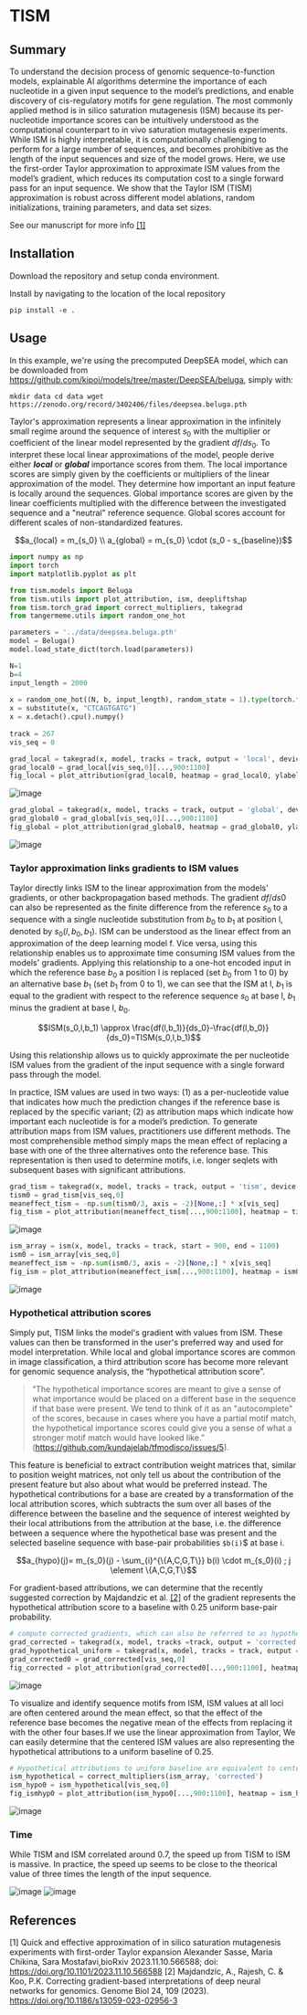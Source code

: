 # TISM

## Summary
To understand the decision process of genomic sequence-to-function models, explainable AI algorithms determine the importance of each nucleotide in a given input sequence to the model’s predictions, and enable discovery of cis-regulatory motifs for gene regulation. The most commonly applied method is in silico saturation mutagenesis (ISM) because its per-nucleotide importance scores can be intuitively understood as the computational counterpart to in vivo saturation mutagenesis experiments. While ISM is highly interpretable, it is computationally challenging to perform for a large number of sequences, and becomes prohibitive as the length of the input sequences and size of the model grows. Here, we use the first-order Taylor approximation to approximate ISM values from the model’s gradient, which reduces its computation cost to a single forward pass for an input sequence. We show that the Taylor ISM (TISM) approximation is robust across different model ablations, random initializations, training parameters, and data set sizes. 

See our manuscript for more info [[1]](#1)

## Installation

Download the repository and setup conda environment.

Install by navigating to the location of the local repository

`pip install -e .`

## Usage

In this example, we're using the precomputed DeepSEA model, which can be downloaded from https://github.com/kipoi/models/tree/master/DeepSEA/beluga, simply with:

`
mkdir data
cd data
wget https://zenodo.org/record/3402406/files/deepsea.beluga.pth
`

Taylor's approximation represents a linear approximation in the infinitely small regime around the sequence of interest $`s_0`$ with the multiplier or coefficient of the linear model represented by the gradient $`df/ds_0`$. To interpret these local linear approximations of the model, people derive either ***local*** or ***global*** importance scores from them. The local importance scores are simply given by the coefficients or multipliers of the linear approximation of the model. They determine how important an input feature is locally around the sequences. Global importance scores are given by the linear coefficients multiplied with the difference between the investigated sequence and a "neutral" reference sequence. Global scores account for different scales of non-standardized features. 
    
```math
a_{local} = m_{s_0} \\
a_{global} = m_{s_0} \cdot (s_0 - s_{baseline})
```

```python
import numpy as np
import torch
import matplotlib.pyplot as plt

from tism.models import Beluga
from tism.utils import plot_attribution, ism, deepliftshap
from tism.torch_grad import correct_multipliers, takegrad
from tangermeme.utils import random_one_hot

parameters = '../data/deepsea.beluga.pth'
model = Beluga()
model.load_state_dict(torch.load(parameters))

N=1
b=4
input_length = 2000
    
x = random_one_hot((N, b, input_length), random_state = 1).type(torch.float32)
x = substitute(x, "CTCAGTGATG")
x = x.detach().cpu().numpy()
    
track = 267
vis_seq = 0

grad_local = takegrad(x, model, tracks = track, output = 'local', device = None, baseline = None)
grad_local0 = grad_local[vis_seq,0][...,900:1100]
fig_local = plot_attribution(grad_local0, heatmap = grad_local0, ylabel = 'Grad\n(local)')
```
![image](https://github.com/LXsasse/TISM/blob/main/results/Local_attributions_gradient.jpg)

```python
grad_global = takegrad(x, model, tracks = track, output = 'global', device = None, baseline = np.zeros(b))
grad_global0 = grad_global[vis_seq,0][...,900:1100]
fig_global = plot_attribution(grad_global0, heatmap = grad_global0, ylabel = 'Gradxinput\n(global)')
```
![image](https://github.com/LXsasse/TISM/blob/main/results/Global_attributions_gradient.jpg)

### Taylor approximation links gradients to ISM values

Taylor directly links ISM to the linear approximation from the models' gradients, or other backpropagation based methods. The gradient $`df/ds0`$ can also be represented as the finite difference from the reference $`s_0`$ to a sequence with a single nucleotide substitution from $`b_0`$ to $`b_1`$ at position l, denoted by  $`s_0(l,b_0,b_1)`$.
ISM can be understood as the linear effect from an approximation of the deep learning model f. Vice versa, using this relationship enables us to approximate time consuming ISM values from the models' gradients. Applying this relationship to a one-hot encoded input in which the reference base $`b_0`$ a position l is replaced (set $`b_0`$ from 1 to 0) by an alternative base $`b_1`$ (set $`b_1`$ from 0 to 1), we can see that the ISM at l, $`b_1`$ is equal to the gradient with respect to the reference sequence $`s_0`$ at base  l, $`b_1`$ minus the gradient at base  l, $`b_0`$. 

```math    
ISM(s_0,l,b_1) \approx \frac{df(l,b_1)}{ds_0}-\frac{df(l,b_0)}{ds_0}=TISM(s_0,l,b_1)
```    

Using this relationship allows us to quickly approximate the per nucleotide ISM values from the gradient of the input sequence with a single forward pass through the model. 

In practice, ISM values are used in two ways: (1) as a per-nucleotide value that indicates how much the prediction changes if the reference base is replaced by the specific variant; (2) as attribution maps which indicate how important each nucleotide is for a model’s prediction. To generate attribution maps from ISM values, practitioners use different methods. The most comprehensible method simply maps the mean effect of replacing a base with one of the three alternatives onto the reference base. This representation is then used to determine motifs, i.e. longer seqlets with subsequent bases with significant attributions.

```python
grad_tism = takegrad(x, model, tracks = track, output = 'tism', device = None, baseline = None)
tism0 = grad_tism[vis_seq,0]
meaneffect_tism = -np.sum(tism0/3, axis = -2)[None,:] * x[vis_seq]
fig_tism = plot_attribution(meaneffect_tism[...,900:1100], heatmap = tism0[...,900:1100], ylabel = 'Mean\nTISM')
```
![image](https://github.com/LXsasse/TISM/blob/main/results/TISM_mean.jpg)

```python
ism_array = ism(x, model, tracks = track, start = 900, end = 1100)
ism0 = ism_array[vis_seq,0]
meaneffect_ism = -np.sum(ism0/3, axis = -2)[None,:] * x[vis_seq]
fig_ism = plot_attribution(meaneffect_ism[...,900:1100], heatmap = ism0[...,900:1100], ylabel = 'Mean\nISM')
```
![image](https://github.com/LXsasse/TISM/blob/main/results/ISM_mean.jpg)

### Hypothetical attribution scores
Simply put, TISM links the model's gradient with values from ISM. These values can then be transformed in the user's preferred way and used for model interpretation. 
While local and global importance scores are common in image classification, a third attribution score has become more relevant for genomic sequence analysis, the “hypothetical attribution score”. 
> “The hypothetical importance scores are meant to give a sense of what importance would be placed on a different base in the sequence if that base were present. We tend to think of it as an "autocomplete" of the scores, because in cases where you have a partial motif match, the hypothetical importance scores could give you a sense of what a stronger motif match would have looked like.” (https://github.com/kundajelab/tfmodisco/issues/5). 

This feature is beneficial to extract contribution weight matrices that, similar to position weight matrices, not only tell us about the contribution of the present feature but also about what would be preferred instead. The hypothetical contributions for a base are created by a transformation of the local attribution scores, which subtracts the sum over all bases of the difference between the baseline and the sequence of interest weighted by their local attributions from the attribution at the base, i.e. the difference between a sequence where the hypothetical base was present and the selected baseline sequence with base-pair probabilities `$b(i)`$ at base i. 

```math
a_{hypo}(j)= m_{s_0}(j) - \sum_{i}^{\{A,C,G,T\}} b(i) \cdot m_{s_0}(i)  ; j \element \{A,C,G,T\}
```
For gradient-based attributions, we can determine that the recently suggested correction by Majdandzic et al. [[2]](#2) of the gradient represents the hypothetical attribution score to a baseline with 0.25 uniform base-pair probability. 

```python
# compute corrected gradients, which can also be referred to as hypothetical attributions with uniform baseline
grad_corrected = takegrad(x, model, tracks =track, output = 'corrected', device = None, baseline = None)
grad_hypothetical_uniform = takegrad(x, model, tracks = track, output = 'hypothetical', device = None, baseline = np.ones(b)*0.25)
grad_corrected0 = grad_corrected[vis_seq,0]
fig_corrected = plot_attribution(grad_corrected0[...,900:1100], heatmap = grad_corrected0[...,900:1100], ylabel = 'Corr_Grad\n(hypo)')
```
 
![image](https://github.com/LXsasse/TISM/blob/main/results/Corrected_gradients.jpg)
   

To visualize and identify sequence motifs from ISM, ISM values at all loci are often centered around the mean effect, so that the effect of the reference base becomes the negative mean of the effects from replacing it with the other four bases.If we use the linear approximation from Taylor, We can easily determine that the centered ISM values are also representing the hypothetical attributions to a uniform baseline of 0.25. 

```python
# Hypothetical attributions to uniform baseline are equivalent to centered ISM 
ism_hypothetical = correct_multipliers(ism_array, 'corrected')
ism_hypo0 = ism_hypothetical[vis_seq,0]
fig_ismhyp0 = plot_attribution(ism_hypo0[...,900:1100], heatmap = ism_hypo0[...,900:1100], ylabel = 'ISM_Centered\n(hypo)')
```
![image](https://github.com/LXsasse/TISM/blob/main/results/CenteredISM_hypothetical.jpg)

### Time

While TISM and ISM correlated around 0.7, the speed up from TISM to ISM is massive. In practice, the speed up seems to be close to the theorical value of three times the length of the input sequence.

![image](https://github.com/LXsasse/TISM/blob/main/results/Comparison_time_hor_N_cpu.jpg)
![image](https://github.com/LXsasse/TISM/blob/main/results/Comparison_time_hor_L_cpu.jpg)

<!-- <img src="https://github.com/LXsasse/TISM/blob/main/results/Comparison_time_N_cpu.jpg" width="500"> this is a comment -->

## References
<a id="1">[1]</a> 
Quick and effective approximation of in silico saturation mutagenesis experiments with first-order Taylor expansion
Alexander Sasse, Maria Chikina, Sara Mostafavi,bioRxiv 2023.11.10.566588; doi: https://doi.org/10.1101/2023.11.10.566588 
<a id="2">[2]</a>
Majdandzic, A., Rajesh, C. & Koo, P.K. Correcting gradient-based interpretations of deep neural networks for genomics. Genome Biol 24, 109 (2023). https://doi.org/10.1186/s13059-023-02956-3
